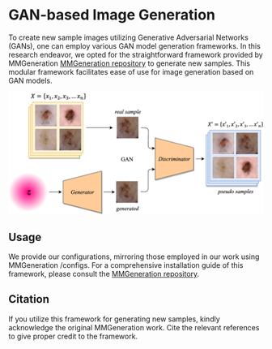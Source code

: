 # GAN-based Image Generation

To create new sample images utilizing Generative Adversarial Networks (GANs), one can employ various GAN model generation frameworks. In this research endeavor, we opted for the straightforward framework provided by MMGeneration [MMGeneration repository](https://github.com/open-mmlab/mmgeneration) to generate new samples. This modular framework facilitates ease of use for image generation based on GAN models.

![PSIG-Net Image](https://github.com/ifarady/PSIG-Net/blob/main/figures/gan.png)

## Usage

We provide our configurations, mirroring those employed in our work using MMGeneration /configs. For a comprehensive installation guide of this framework, please consult the [MMGeneration repository](https://github.com/open-mmlab/mmgeneration).

## Citation

If you utilize this framework for generating new samples, kindly acknowledge the original MMGeneration work. Cite the relevant references to give proper credit to the framework.
